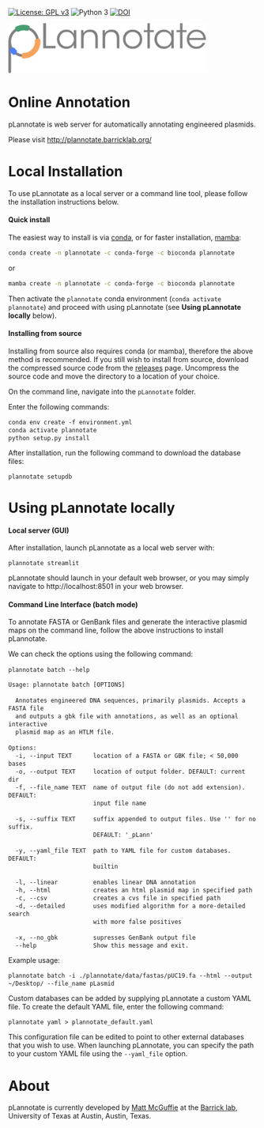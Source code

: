 [![License: GPL v3](https://img.shields.io/badge/License-GPL%20v3-blue.svg)](https://www.gnu.org/licenses/gpl-3.0)
![Python 3](https://img.shields.io/badge/Language-Python_3-steelblue.svg)
[![DOI](https://zenodo.org/badge/DOI/10.1093/nar/gkab374.svg)](https://doi.org/10.1093/nar/gkab374)


<img width="400" alt="pLannotate_logo" src="plannotate/data/images/pLannotate.png">

Online Annotation
=================

pLannotate is web server for automatically annotating engineered plasmids.

Please visit http://plannotate.barricklab.org/


Local Installation
==================
To use pLannotate as a local server or a command line tool, please follow the installation instructions below.
#### Quick install

The easiest way to install is via [conda](https://docs.conda.io/en/latest/), or for faster installation, [mamba](https://github.com/mamba-org/mamba):

```bash
conda create -n plannotate -c conda-forge -c bioconda plannotate
```
or
```bash
mamba create -n plannotate -c conda-forge -c bioconda plannotate
```

Then activate the `plannotate` conda environment (`conda activate plannotate`) and proceed with using pLannotate (see **Using pLannotate locally** below).


#### Installing from source
Installing from source also requires conda (or mamba), therefore the above method is recommended. If you still wish to install from source, download the compressed source code from the [releases](https://github.com/barricklab/pLannotate/releases) page. Uncompress the source code and move the directory to a location of your choice.

On the command line, navigate into the `pLannotate` folder.

Enter the following commands:
```
conda env create -f environment.yml
conda activate plannotate
python setup.py install
```

After installation, run the following command to download the database files:
```
plannotate setupdb
```

Using pLannotate locally
=====
#### Local server (GUI)

After installation, launch pLannotate as a local web server with:
```
plannotate streamlit
```

pLannotate should launch in your default web browser, or you may simply navigate to http://localhost:8501 in your web browser.

#### Command Line Interface (batch mode)

To annotate FASTA or GenBank files and generate the interactive plasmid maps on the command line,
follow the above instructions to install pLannotate.

We can check the options using the following command:

`plannotate batch --help`

```
Usage: plannotate batch [OPTIONS]

  Annotates engineered DNA sequences, primarily plasmids. Accepts a FASTA file
  and outputs a gbk file with annotations, as well as an optional interactive
  plasmid map as an HTLM file.

Options:
  -i, --input TEXT      location of a FASTA or GBK file; < 50,000 bases
  -o, --output TEXT     location of output folder. DEFAULT: current dir
  -f, --file_name TEXT  name of output file (do not add extension). DEFAULT:
                        input file name

  -s, --suffix TEXT     suffix appended to output files. Use '' for no suffix.
                        DEFAULT: '_pLann'

  -y, --yaml_file TEXT  path to YAML file for custom databases. DEFAULT:
                        builtin

  -l, --linear          enables linear DNA annotation
  -h, --html            creates an html plasmid map in specified path
  -c, --csv             creates a cvs file in specified path
  -d, --detailed        uses modified algorithm for a more-detailed search
                        with more false positives

  -x, --no_gbk          supresses GenBank output file
  --help                Show this message and exit.
  ```

Example usage:
```
plannotate batch -i ./plannotate/data/fastas/pUC19.fa --html --output ~/Desktop/ --file_name pLasmid
```

Custom databases can be added by supplying pLannotate a custom YAML file. To create the default YAML file, enter the following command:
```
plannotate yaml > plannotate_default.yaml
```

This configuration file can be edited to point to other external databases that you wish to use. When launching pLannotate, you can specify the path to your custom YAML file using the `--yaml_file` option. 

About
=====
pLannotate is currently developed by [Matt McGuffie](https://twitter.com/matt_mcguffie) at the [Barrick lab](https://barricklab.org/twiki/bin/view/Lab), University of Texas at Austin, Austin, Texas.
